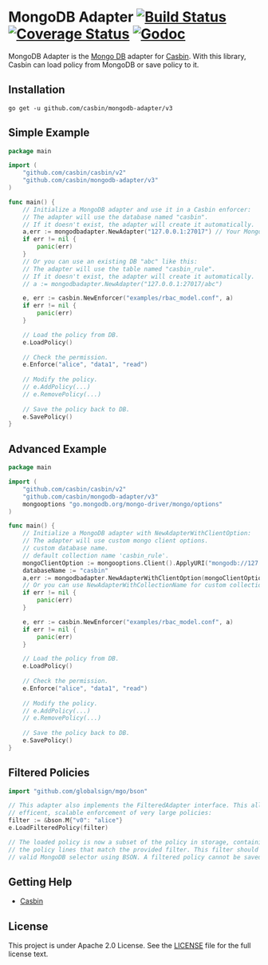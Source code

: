 MongoDB Adapter [![Build Status](https://travis-ci.org/casbin/mongodb-adapter.svg?branch=master)](https://travis-ci.org/casbin/mongodb-adapter) [![Coverage Status](https://coveralls.io/repos/github/casbin/mongodb-adapter/badge.svg?branch=master)](https://coveralls.io/github/casbin/mongodb-adapter?branch=master) [![Godoc](https://godoc.org/github.com/casbin/mongodb-adapter?status.svg)](https://godoc.org/github.com/casbin/mongodb-adapter)
====

MongoDB Adapter is the [Mongo DB](https://www.mongodb.com) adapter for [Casbin](https://github.com/casbin/casbin). With this library, Casbin can load policy from MongoDB or save policy to it.

## Installation

    go get -u github.com/casbin/mongodb-adapter/v3

## Simple Example

```go
package main

import (
	"github.com/casbin/casbin/v2"
	"github.com/casbin/mongodb-adapter/v3"
)

func main() {
	// Initialize a MongoDB adapter and use it in a Casbin enforcer:
	// The adapter will use the database named "casbin".
	// If it doesn't exist, the adapter will create it automatically.
	a,err := mongodbadapter.NewAdapter("127.0.0.1:27017") // Your MongoDB URL. 
	if err != nil {
		panic(err)
	}
	// Or you can use an existing DB "abc" like this:
	// The adapter will use the table named "casbin_rule".
	// If it doesn't exist, the adapter will create it automatically.
	// a := mongodbadapter.NewAdapter("127.0.0.1:27017/abc")

	e, err := casbin.NewEnforcer("examples/rbac_model.conf", a)
	if err != nil {
		panic(err)
	}

	// Load the policy from DB.
	e.LoadPolicy()
	
	// Check the permission.
	e.Enforce("alice", "data1", "read")
	
	// Modify the policy.
	// e.AddPolicy(...)
	// e.RemovePolicy(...)
	
	// Save the policy back to DB.
	e.SavePolicy()
}
```
## Advanced Example

```go
package main

import (
	"github.com/casbin/casbin/v2"
	"github.com/casbin/mongodb-adapter/v3"
	mongooptions "go.mongodb.org/mongo-driver/mongo/options"
)

func main() {
	// Initialize a MongoDB adapter with NewAdapterWithClientOption:
	// The adapter will use custom mongo client options.
	// custom database name.
	// default collection name 'casbin_rule'.
	mongoClientOption := mongooptions.Client().ApplyURI("mongodb://127.0.0.1:27017")
	databaseName := "casbin"
	a,err := mongodbadapter.NewAdapterWithClientOption(mongoClientOption, databaseName)
	// Or you can use NewAdapterWithCollectionName for custom collection name.
	if err != nil {
		panic(err)
	}

	e, err := casbin.NewEnforcer("examples/rbac_model.conf", a)
	if err != nil {
		panic(err)
	}

	// Load the policy from DB.
	e.LoadPolicy()
	
	// Check the permission.
	e.Enforce("alice", "data1", "read")
	
	// Modify the policy.
	// e.AddPolicy(...)
	// e.RemovePolicy(...)
	
	// Save the policy back to DB.
	e.SavePolicy()
}
```

## Filtered Policies

```go
import "github.com/globalsign/mgo/bson"

// This adapter also implements the FilteredAdapter interface. This allows for
// efficent, scalable enforcement of very large policies:
filter := &bson.M{"v0": "alice"}
e.LoadFilteredPolicy(filter)

// The loaded policy is now a subset of the policy in storage, containing only
// the policy lines that match the provided filter. This filter should be a
// valid MongoDB selector using BSON. A filtered policy cannot be saved.
```

## Getting Help

- [Casbin](https://github.com/casbin/casbin)

## License

This project is under Apache 2.0 License. See the [LICENSE](LICENSE) file for the full license text.
